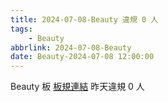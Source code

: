 ```yaml
---
title: 2024-07-08-Beauty 違規 0 人
tags:
    - Beauty
abbrlink: 2024-07-08-Beauty
date: Beauty-2024-07-08 12:00:00
---
```

Beauty 板 [板規連結](https://www.ptt.cc/bbs/Beauty/M.1630069980.A.84B.html)
昨天違規 0 人
